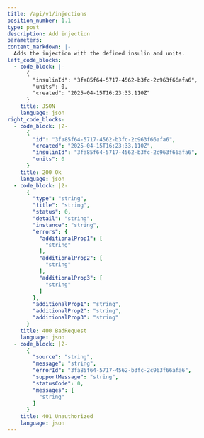 ```yaml
---
title: /api/v1/injections
position_number: 1.1
type: post
description: Add injection
parameters:
content_markdown: |-
  Adds the injection with the defined insulin and units.
left_code_blocks:
  - code_block: |-
      {
        "insulinId": "3fa85f64-5717-4562-b3fc-2c963f66afa6",
        "units": 0,
        "created": "2025-04-15T16:23:33.110Z"
      }
    title: JSON
    language: json
right_code_blocks:
  - code_block: |2-
      {
        "id": "3fa85f64-5717-4562-b3fc-2c963f66afa6",
        "created": "2025-04-15T16:23:33.110Z",
        "insulinId": "3fa85f64-5717-4562-b3fc-2c963f66afa6",
        "units": 0
      }
    title: 200 Ok
    language: json
  - code_block: |2-
      {
        "type": "string",
        "title": "string",
        "status": 0,
        "detail": "string",
        "instance": "string",
        "errors": {
          "additionalProp1": [
            "string"
          ],
          "additionalProp2": [
            "string"
          ],
          "additionalProp3": [
            "string"
          ]
        },
        "additionalProp1": "string",
        "additionalProp2": "string",
        "additionalProp3": "string"
      }
    title: 400 BadRequest
    language: json
  - code_block: |2-
      {
        "source": "string",
        "message": "string",
        "errorId": "3fa85f64-5717-4562-b3fc-2c963f66afa6",
        "supportMessage": "string",
        "statusCode": 0,
        "messages": [
          "string"
        ]
      }
    title: 401 Unauthorized
    language: json
---
```

